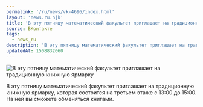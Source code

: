 ```yaml
---
permalink: '/ru/news/vk-4696/index.html'
layout: 'news.ru.njk'
title: 'В эту пятницу математический факультет приглашает на традиционную книжную ярмарку'
source: ВКонтакте
tags:
  - news_ru
description: 'В эту пятницу математический факультет приглашает на традиционную книжную ярмарку'
updatedAt: 1508832060
---
```

![В эту пятницу математический факультет приглашает на традиционную книжную ярмарку](https://sun9-37.userapi.com/impf/WZHii67fIxUvI6ngysrf97_ApBkZ3DiOy-Na2A/KqAYFybh2IE.jpg?size=1280x853&quality=96&sign=bda12f1e47008c52fd2790c28ec27bb9&c_uniq_tag=D2NnPWaFNfkONBAHcsLn2rp7KsoogkQHdLHNviDRrgc&type=album)

В эту пятницу математический факультет приглашает на традиционную книжную ярмарку, которая состоится на третьем этаже с 13:00 до 15:00.
На ней вы сможете обменяться книгами.
